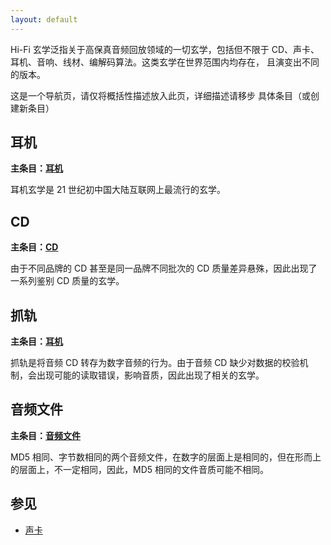```yaml
---
layout: default
---
```


Hi-Fi 玄学泛指关于高保真音频回放领域的一切玄学，包括但不限于 CD、声卡、
耳机、音响、线材、编解码算法。这类玄学在世界范围内均存在，
且演变出不同的版本。

这是一个导航页，请仅将概括性描述放入此页，详细描述请移步
具体条目（或创建新条目）

## 耳机

**主条目：[耳机](/wiki/耳机)**

耳机玄学是 21 世纪初中国大陆互联网上最流行的玄学。

## CD

**主条目：[CD](/wiki/CD)**

由于不同品牌的 CD 甚至是同一品牌不同批次的 CD 质量差异悬殊，因此出现了
一系列鉴别 CD 质量的玄学。

## 抓轨

**主条目：[耳机](/wiki/耳机)**

抓轨是将音频 CD 转存为数字音频的行为。由于音频 CD 缺少对数据的校验机制，会出现可能的读取错误，影响音质，因此出现了相关的玄学。

## 音频文件

**主条目：[音频文件](/wiki/音频文件)**

MD5 相同、字节数相同的两个音频文件，在数字的层面上是相同的，但在形而上的层面上，不一定相同，因此，MD5 相同的文件音质可能不相同。

## 参见

- [声卡](/wiki/声卡)
